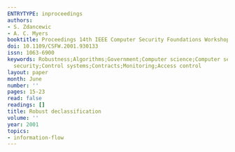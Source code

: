 ```yaml
---
ENTRYTYPE: inproceedings
authors:
- S. Zdancewic
- A. C. Myers
booktitle: Proceedings 14th IEEE Computer Security Foundations Workshop
doi: 10.1109/CSFW.2001.930133
issn: 1063-6900
keywords: Robustness;Algorithms;Government;Computer science;Computer security;Information
  security;Control systems;Contracts;Monitoring;Access control
layout: paper
month: June
number: ''
pages: 15-23
read: false
readings: []
title: Robust declassification
volume: ''
year: 2001
topics:
- information-flow
---
```

